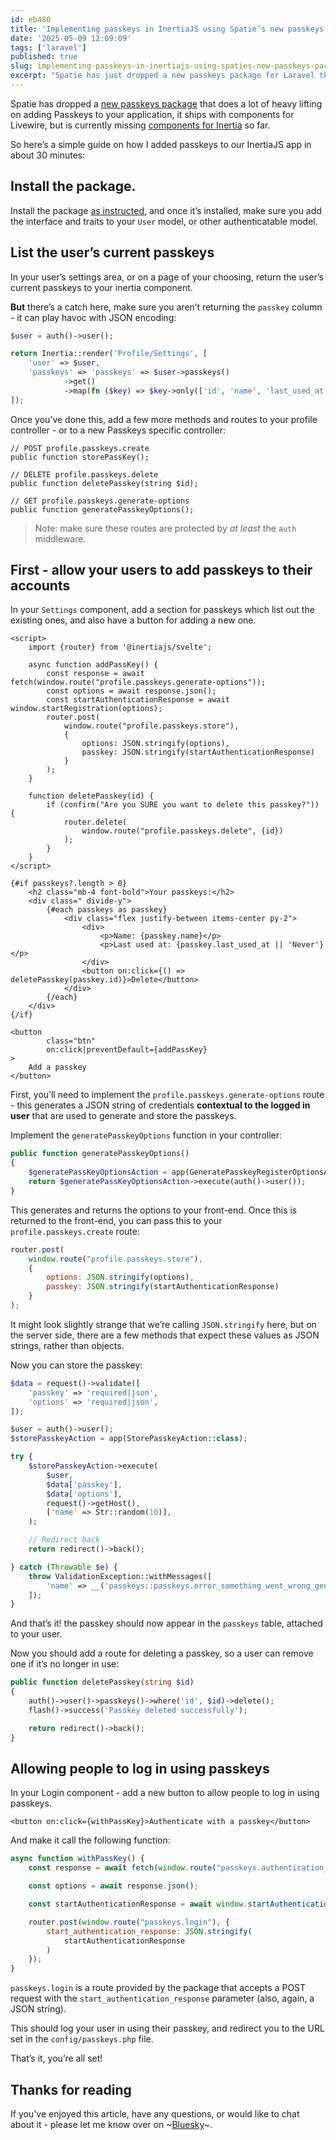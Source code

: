 ```yaml
---
id: eb480
title: 'Implementing passkeys in InertiaJS using Spatie’s new passkeys package'
date: '2025-05-09 12:09:09'
tags: ['laravel']
published: true
slug: implementing-passkeys-in-inertiajs-using-spaties-new-passkeys-package
excerpt: "Spatie has just dropped a new passkeys package for Laravel that makes adding passkey authentication easy - but it currently doesn't include components for InertiaJS, so here's how we implemented it in less than 30 minutes."
---
```


Spatie has dropped a [new passkeys package](https://spatie.be/docs/laravel-passkeys/v1/introduction) that does a lot of heavy lifting on adding Passkeys to your application, it ships with components for Livewire, but is currently missing [components for Inertia](https://spatie.be/docs/laravel-passkeys/v1/basic-usage/usage-in-inertia) so far.

So here’s a simple guide on how I added passkeys to our InertiaJS app in about 30 minutes:

## Install the package.

Install the package [as instructed](https://spatie.be/docs/laravel-passkeys/v1/installation-setup), and once it’s installed, make sure you add the interface and traits to your `User` model, or other authenticatable model.

## List the user’s current passkeys

In your user’s settings area, or on a page of your choosing, return the user’s current passkeys to your inertia component.

**But** there’s a catch here, make sure you aren’t returning the `passkey` column - it can play havoc with JSON encoding:

```php
$user = auth()->user();

return Inertia::render('Profile/Settings', [
    'user' => $user,
    'passkeys' => 'passkeys' => $user->passkeys()
			->get()
			->map(fn ($key) => $key->only(['id', 'name', 'last_used_at'])),
]);
```


Once you’ve done this, add a few more methods and routes to your profile controller - or to a new Passkeys specific controller:

```
// POST profile.passkeys.create
public function storePassKey();

// DELETE profile.passkeys.delete
public function deletePasskey(string $id); 

// GET profile.passkeys.generate-options
public function generatePasskeyOptions(); 
```

> Note: make sure these routes are protected by _at least_ the `auth` middleware.

## First - allow your users to add passkeys to their accounts

In your `Settings` component, add a section for passkeys which list out the existing ones, and also have a button for adding a new one.

```
<script>
    import {router} from '@inertiajs/svelte';

    async function addPassKey() {
        const response = await fetch(window.route("profile.passkeys.generate-options"));
        const options = await response.json();
        const startAuthenticationResponse = await window.startRegistration(options);
        router.post(
            window.route("profile.passkeys.store"),
            {
                options: JSON.stringify(options),
                passkey: JSON.stringify(startAuthenticationResponse)
            }
        );
    }

    function deletePasskey(id) {
        if (confirm("Are you SURE you want to delete this passkey?")) {
            router.delete(
                window.route("profile.passkeys.delete", {id})
            );
        }
    }
</script>

{#if passkeys?.length > 0}
    <h2 class="mb-4 font-bold">Your passkeys:</h2>
    <div class=" divide-y">
        {#each passkeys as passkey}
            <div class="flex justify-between items-center py-2">
                <div>
                    <p>Name: {passkey.name}</p>
                    <p>Last used at: {passkey.last_used_at || 'Never'}</p>
                </div>
                <button on:click={() => deletePasskey(passkey.id)}>Delete</button>
            </div>
        {/each}
    </div>
{/if}

<button
        class="btn"
        on:click|preventDefault={addPassKey}
>
    Add a passkey
</button>
```


First, you’ll need to implement the `profile.passkeys.generate-options` route - this generates a JSON string of credentials **contextual to the logged in user** that are used to generate and store the passkeys.

Implement the `generatePasskeyOptions` function in your controller:

```php
public function generatePasskeyOptions()
{
    $generatePassKeyOptionsAction = app(GeneratePasskeyRegisterOptionsAction::class);
    return $generatePassKeyOptionsAction->execute(auth()->user());
}
```

This generates and returns the options to your front-end. Once this is returned to the front-end, you can pass this to your `profile.passkeys.create` route:

```js
router.post(
    window.route("profile.passkeys.store"),
    {
        options: JSON.stringify(options),
        passkey: JSON.stringify(startAuthenticationResponse)
    }
);
```

It might look slightly strange that we’re calling `JSON.stringify` here, but on the server side, there are a few methods that expect these values as JSON strings, rather than objects.

Now you can store the passkey:

```php
$data = request()->validate([
    'passkey' => 'required|json',
    'options' => 'required|json',
]);

$user = auth()->user();
$storePasskeyAction = app(StorePasskeyAction::class);

try {
    $storePasskeyAction->execute(
        $user,
        $data['passkey'],
        $data['options'],
        request()->getHost(),
        ['name' => Str::random(10)],
    );

	// Redirect back
	return redirect()->back();

} catch (Throwable $e) {
    throw ValidationException::withMessages([
        'name' => __('passkeys::passkeys.error_something_went_wrong_generating_the_passkey'),
    ]);
}
```

And that’s it! the passkey should now appear in the `passkeys` table, attached to your user.

Now you should add a route for deleting a passkey, so a user can remove one if it’s no longer in use:

```php
public function deletePasskey(string $id)
{
    auth()->user()->passkeys()->where('id', $id)->delete();
    flash()->success('Passkey deleted successfully');

    return redirect()->back();
}
```

## Allowing people to log in using passkeys

In your Login component - add a new button to allow people to log in using passkeys.

```
<button on:click={withPassKey}>Authenticate with a passkey</button>
```

And make it call the following function:

```javascript
async function withPassKey() {
    const response = await fetch(window.route("passkeys.authentication_options"));

    const options = await response.json();

    const startAuthenticationResponse = await window.startAuthentication({ optionsJSON: options });

    router.post(window.route("passkeys.login"), {
        start_authentication_response: JSON.stringify(
            startAuthenticationResponse
        )
    });
}
```

`passkeys.login` is a route provided by the package that accepts a POST request with the `start_authentication_response` parameter (also, again, a JSON string).

This should log your user in using their passkey, and redirect you to the URL set in the `config/passkeys.php` file.

That’s it, you’re all set!

## **Thanks for reading**

If you've enjoyed this article, have any questions, or would like to chat about it - please let me know over on ~[Bluesky](https://bsky.app/profile/danmatthews.me)~.